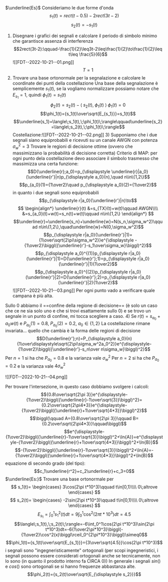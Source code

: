 $\underline{Es}$
Consideriamo le due forme d'onda $$s_1(t)=rect(t-0.5)-2rect(3t-2)$$
$$s_2(t)=-s_1(t)$$
1) Disegnare i grafici dei segnali e calcolare il periodo di simbolo minimo che garantisce assenza di interferenza
   $$2rect(3t-2):\qquad-\frac{1}{2}\leq3t-2\leq\frac{1}{2}\to\frac{1}{2}\leq t\leq \frac{5}{6}$$
   ![[FDT--2022-10-21--01.png]]
   $$T=1$$
2) Trovare una base ortonormale per la segnalazione e calcolare le coordinate dei punti della costellazione
   Una base della segnalazione è semplicemente $s_1(t)$, se la vogliamo normalizzare possiamo notare che $E_{\displaystyle s_1}=1$, quindi $\phi_1(t)=s_1(t)$
   $$\phi_2(t)=s_2(t)-\langle\;s_2(t),\;\phi_1(t)\;\rangle\;\phi_1(t)=0$$
$$\phi_1(t)={s_1(t)\over\sqrt{E_{s_1}}}=s_1(t)$$
$$\underline{s_1}=\langle\;s_1(t),\;\phi_1(t)\;\rangle\qquad\underline{s_2}=\langle\;s_2(t),\;\phi_1(t)\;\rangle$$
   Costellazione:![[FDT--2022-10-21--02.png]]
   3) Supponiamo che i due segnali siano equiprobabili e ricevuti su un canale AWGN con potenza $\sigma_w^2=3$
      Trovare le regioni di decisione ottime (ovvero che massimizzano la probabilità di decisione corretta)
      Criterio di MAP: per ogni punto dela costellazione devo associare il simbolo trasmesso che massimizza una certa funzione:
$$D(\underline{r};a_0)=p_{\displaystyle \underline{r}|a_0}(\underline{r'}|n)p_{\displaystyle a_0}(n),\quad n\in\{1,2\}$$
$$p_{a_0}(1)={1\over2}\quad p_{\displaystyle a_0}(2)={1\over2}$$in quanto i due segnali sono equiprobabili
$$p_{\displaystyle r|a_0}(\underline{r'}|n)\to$$
$$
\begin{align*}
\underline{r}(t)
&=s_{TX}(t)+w(t)\qquad AWGN\\\\
&=s_{a_0}(t)+w(t)=s_n(t)+w(t)\qquad n\in\{1,2\}
\end{align*}
$$
$$\underline{r}=\underline{s_n}+\underline{w}=N(s_n,\sigma_w^2)\qquad n\in\{1,2\},\quad\underline{w}=N(0,\sigma_w^2)$$
$$p_{\displaystyle r|a_0}(\underline{r'}|1)={1\over\sqrt{2\pi\sigma_w^2}}e^{\displaystyle -{1\over2}\biggl({\underline{r'}-s_1\over\sigma_w}\biggl)^2}$$
$$p_{\displaystyle a_0}^{(1)}p_{\displaystyle r|a_0}(\underline{r'}|1)=D(\underline{r'};1)=p_{\displaystyle r|a_0}(\underline{r'}|1){1\over2}$$
$$p_{\displaystyle a_0}^{(2)}p_{\displaystyle r|a_0}(\underline{r'}|2)=D(\underline{r'};2)=p_{\displaystyle r|a_0}(\underline{r'}|2){1\over2}$$
![[FDT--2022-10-21--03.png]]
Per ogni punto vado a verificare quale campana è più alta.

Sullo 0 abbiamo il ==confine della regione di decisione== (è solo un caso che ce ne sia solo uno e che si trovi esattamente sullo 0) e se trovo un segnale in un punto di confine, mi tocca scegliere a caso.
4) Se $r(t)=s_{a_0}+a_0w(t)$ e $P_{a_0}(1)=0.8$, $P_{a_0}(2)=0.2$, $a_0\in\{1,2\}$
La costellazione rimane invariata... quello che cambia è la forma delle regioni di decisione
$$D(\underline{r'};n)=P_{\displaystyle a_0}(n){1\over\displaystyle\sqrt{2\pi\sigma_w^2a_0^2}}e^{\displaystyle-{1\over2}\biggl({\underline{r'}-s_n\over n\sigma_w}\biggl)^2}$$
Per $n=1$ si ha che $P_{\displaystyle a_0}=0.8$ e la varianza vale $\sigma_w^2$
Per $n=2$ si ha che $P_{\displaystyle a_0}=0.2$ e la varianza vale $4\sigma_w^2$

![[FDT--2022-10-21--04.png]]

Per trovare l'intersezione, in questo caso dobbiamo svolgere i calcoli:
$${0.8\over\sqrt{2\pi 3}}e^{\displaystyle-{1\over2}\biggl({\underline{r}-1\over\sqrt{3}}\biggl)^2}={0.2\over\sqrt{2\pi4*3}}e^{\displaystyle-{1\over2}\biggl({\underline{r}+1\over\sqrt{4*3}}\biggl)^2}$$
$$\biggl(\qquad A={0.8\over\sqrt{2\pi 3}}\qquad B={0.2\over\sqrt{2\pi4*3}}\qquad\biggl)$$
$$e^{\displaystyle-{1\over2}\biggl({\underline{r}-1\over\sqrt{3}}\biggl)^2+\ln{A}}=e^{\displaystyle-{1\over2}\biggl({\underline{r}+1\over\sqrt{4*3}}\biggl)^2+\ln{B}}$$
$$-{1\over2}\biggl({\underline{r}-1\over\sqrt{3}}\biggl)^2+\ln{A}=-{1\over2}\biggl({\underline{r}+1\over\sqrt{4*3}}\biggl)^2+\ln{B}$$
equazione di secondo grado (del tipo):
$$c_1\underline{r^2}+c_2\underline{r}+c_3=0$$
$\underline{Es:}$
Trovare una base ortonormale per
$$
s_1(t)=
\begin{cases}
3\cos(2\pi t*10^3)\qquad t\in[0,1)\\\\
0\;altrove
\end{cases}
$$
$$
s_2(t)=
\begin{cases}
-2\sin(2\pi t*10^3)\qquad t\in[0,1)\\\\
0\;altrove
\end{cases}
$$
$$E_{s_1}=\int_0^1s_1^2(t)dt=9\int_0^1\cos^2(2\pi t*10^3)dt=4.5$$
$$\langle\;s_1(t),\;s_2(t)\;\rangle=-6\int_0^1\cos(2\pi t*10^3)\sin(2\pi t*10^3)dt=-6{1\over2\pi*10^3}\biggl(-{1\over2}\cos^2(x)\biggl\rceil_0^{2\pi*10^3}\biggl)\simeq0$$
$$\phi_1(t)={s_1(t)\over\sqrt{E_{s_1}}}={3\over\sqrt{4.5}}\cos(2\pi t*10^3)$$
i segnali sono "ingegneristicamente" ortogonali (per scopi ingegneristici, i segnali possono essere considerati ortogonali anche se tecnicamente, non lo sono (in quanto il prodotto interno fa CIRCA 0))
In generale i segnali $sin()$ e $cos()$ sono ortogonali se si hanno frequenze abbastanza alte.
$$\phi_2(t)={s_2(t)\over\sqrt{E_{\displaystyle s_2}}}$$